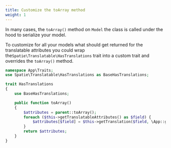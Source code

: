 ```yaml
---
title: Customize the toArray method
weight: 1
---
```


In many cases, the `toArray()` method on `Model` the class is called under the hood to serialize your model.

To customize for all your models what should get returned for the translatable attributes you could wrap the`Spatie\Translatable\HasTranslations` trait into a custom trait and overrides the `toArray()` method.

```php
namespace App\Traits;
use Spatie\Translatable\HasTranslations as BaseHasTranslations;

trait HasTranslations
{
    use BaseHasTranslations;

    public function toArray()
    {
        $attributes = parent::toArray();
        foreach ($this->getTranslatableAttributes() as $field) {
            $attributes[$field] = $this->getTranslation($field, \App::getLocale());
        }
        return $attributes;
    }
}
```
